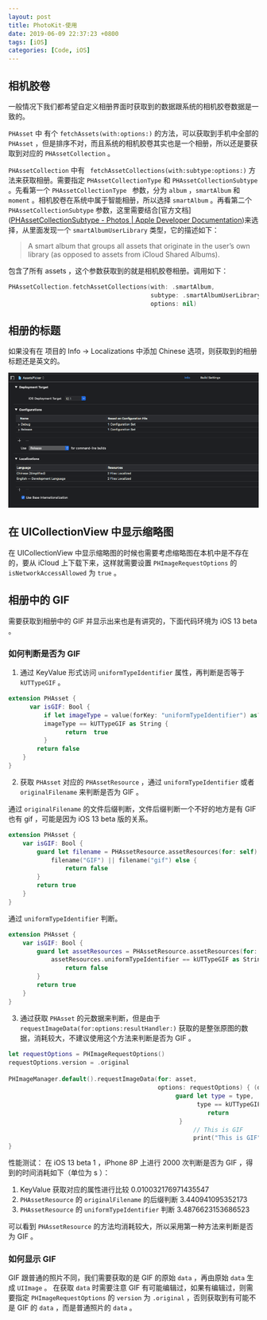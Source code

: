 ```yaml
---
layout: post
title: PhotoKit-使用
date: 2019-06-09 22:37:23 +0800
tags: [iOS]
categories: [Code, iOS]
---
```


## 相机胶卷

一般情况下我们都希望自定义相册界面时获取到的数据跟系统的相机胶卷数据是一致的。

`PHAsset` 中 有个 `fetchAssets(with:options:)` 的方法，可以获取到手机中全部的 `PHAsset` ，但是排序不对，而且系统的相机胶卷其实也是一个相册，所以还是要获取到对应的 `PHAssetCollection` 。

`PHAssetCollection` 中有 ` fetchAssetCollections(with:subtype:options:)` 方法来获取相册。需要指定 `PHAssetCollectionType` 和 `PHAssetCollectionSubtype` 。先看第一个 `PHAssetCollectionType ` 参数，分为 `album` ，`smartAlbum` 和 `moment` 。相机胶卷在系统中属于智能相册，所以选择 `smartAlbum` 。再看第二个 `PHAssetCollectionSubtype` 参数，这里需要结合[官方文档]([PHAssetCollectionSubtype - Photos | Apple Developer Documentation](https://developer.apple.com/documentation/photokit/phassetcollectionsubtype))来选择，从里面发现一个 `smartAlbumUserLibrary` 类型，它的描述如下：

> A smart album that groups all assets that originate in the user’s own library (as opposed to assets from iCloud Shared Albums).

包含了所有 assets ，这个参数获取到的就是相机胶卷相册。调用如下：

```swift
PHAssetCollection.fetchAssetCollections(with: .smartAlbum,
                           	            subtype: .smartAlbumUserLibrary,
                                        options: nil)
```

## 相册的标题
如果没有在 项目的 Info -> Localizations 中添加 Chinese 选项，则获取到的相册标题还是英文的。

![0784F52B-1A3C-4C15-AD50-984221746BF](/media/0784F52B-1A3C-4C15-AD50-984221746BFC.png)


## 在  UICollectionView 中显示缩略图
在 UICollectionView 中显示缩略图的时候也需要考虑缩略图在本机中是不存在的，要从 iCloud 上下载下来，这样就需要设置 `PHImageRequestOptions` 的 `isNetworkAccessAllowed` 为 `true` 。

## 相册中的 GIF
需要获取到相册中的 GIF 并显示出来也是有讲究的，下面代码环境为 iOS 13 beta 。

### 如何判断是否为 GIF

1. 通过 KeyValue 形式访问 `uniformTypeIdentifier` 属性，再判断是否等于 `kUTTypeGIF` 。

```Swift
extension PHAsset {
	  var isGIF: Bool {
	      if let imageType = value(forKey: "uniformTypeIdentifier") as? String,
   		  imageType == kUTTypeGIF as String {
                return  true
          }
		return false
	}
}
```

2. 获取 `PHAsset` 对应的 `PHAssetResource` ，通过 `uniformTypeIdentifier` 或者 `originalFilename` 来判断是否为 GIF 。

通过 `originalFilename` 的文件后缀判断，文件后缀判断一个不好的地方是有 GIF 也有 gif ，可能是因为 iOS 13 beta 版的关系。

```Swift
extension PHAsset {
    var isGIF: Bool {
        guard let filename = PHAssetResource.assetResources(for: self).first?.originalFilename,
            filename("GIF") || filename("gif") else {
                return false
        }
        return true
    }
}
```


通过 `uniformTypeIdentifier`  判断。

```Swift
extension PHAsset {
    var isGIF: Bool {
        guard let assetResources = PHAssetResource.assetResources(for: self).first,
            assetResources.uniformTypeIdentifier == kUTTypeGIF as String else {
                return false
        }
        return true
    }
}
```

3. 通过获取 `PHAsset` 的元数据来判断，但是由于 `requestImageData(for:options:resultHandler:)` 获取的是整张原图的数据，消耗较大，不建议使用这个方法来判断是否为 GIF 。

```Swift
let requestOptions = PHImageRequestOptions()
requestOptions.version = .original

PHImageManager.default().requestImageData(for: asset,
                                          options: requestOptions) { (data, type, _, _) in
                                               guard let type = type,
                                                     type == kUTTypeGIF as String else {
                                                     	return
                                               	}
                                                	// This is GIF
                                                	print("This is GIF")
}
```

性能测试：
在 iOS 13 beta 1 ，iPhone 8P 上进行 2000 次判断是否为 GIF ，得到的时间消耗如下（单位为 s ）：
1. KeyValue 获取对应的属性进行比较                                                        0.010032176971435547
2. `PHAssetResource` 的  `originalFilename` 的后缀判断              3.440941095352173
3. `PHAssetResource` 的 `uniformTypeIdentifier` 判断                 3.4876623153686523

可以看到 `PHAssetResource` 的方法均消耗较大，所以采用第一种方法来判断是否为 GIF 。

### 如何显示 GIF 

GIF 跟普通的照片不同，我们需要获取的是 GIF 的原始 `data` ，再由原始 `data` 生成 `UIImage` 。
在获取 `data` 时需要注意 GIF 有可能编辑过，如果有编辑过，则需要指定 `PHImageRequestOptions` 的 `version` 为 `.original` ，否则获取到有可能不是 GIF 的 `data` ，而是普通照片的 `data` 。


